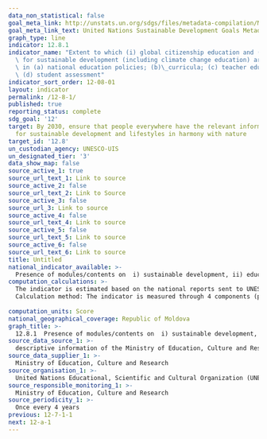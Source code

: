 ```yaml
---
data_non_statistical: false
goal_meta_link: http://unstats.un.org/sdgs/files/metadata-compilation/Metadata-Goal-12.pdf
goal_meta_link_text: United Nations Sustainable Development Goals Metadata (pdf 782kB)
graph_type: line
indicator: 12.8.1
indicator_name: "Extent to which (i) global citizenship education and (ii) education\
  \ for sustainable development (including climate change education) are mainstreamed\
  \ in (a) national education policies; (b)\_curricula; (c) teacher education; and\
  \ (d) student assessment"
indicator_sort_order: 12-08-01
layout: indicator
permalink: /12-8-1/
published: true
reporting_status: complete
sdg_goal: '12'
target: By 2030, ensure that people everywhere have the relevant information and awareness
  for sustainable development and lifestyles in harmony with nature
target_id: '12.8'
un_custodian_agency: UNESCO-UIS
un_designated_tier: '3'
data_show_map: false
source_active_1: true
source_url_text_1: Link to source
source_active_2: false
source_url_text_2: Link to Source
source_active_3: false
source_url_3: Link to source
source_active_4: false
source_url_text_4: Link to source
source_active_5: false
source_url_text_5: Link to source
source_active_6: false
source_url_text_6: Link to source
title: Untitled
national_indicator_available: >-
  Presence of modules/contents on  i) sustainable development, ii) education for climate changes and their multidisciplinary approach in school curricula so as to set up the graduate profile
computation_calculations: >-
  The indicator is estimated based on the national reports sent to UNESCO based on the questionnaire for implementation of UNESCO 1974 Recommendation concerning Education for International Understanding,  Cooperation  and  Peace  and  Education  relating  to  Human  Rights  and  Fundamental  Freedoms, sent once per 4 years to the member countries. UNESCO methodology and the questionnaire are annexed to the global metadata for this indicator. <br> 
  Calculation method: The indicator is measured through 4 components (policies, curricula, training of teaching personnel and students' evaluation), each of them including a series of criteria, which are afterwards combined so as to give a score between „0” and „1” for each separate component. <br> 
  
computation_units: Score
national_geographical_coverage: Republic of Moldova
graph_title: >-
  12.8.1  Presence of modules/contents on  i) sustainable development, ii) education for climate changes and their multidisciplinary approach in school curricula so as to set up the graduate profile 
source_data_source_1: >-
  descriptive information of the Ministry of Education, Culture and Research, according to the questionnaire regarding the implementation of UNESCO 1974 Recommendation (1974) 
source_data_supplier_1: >-
  Ministry of Education, Culture and Research
source_organisation_1: >-
  United Nations Educational, Scientific and Cultural Organization (UNESCO)
source_responsible_monitoring_1: >-
  Ministry of Education, Culture and Research
source_periodicity_1: >-
  Once every 4 years
previous: 12-7-1-1
next: 12-a-1
---
```

